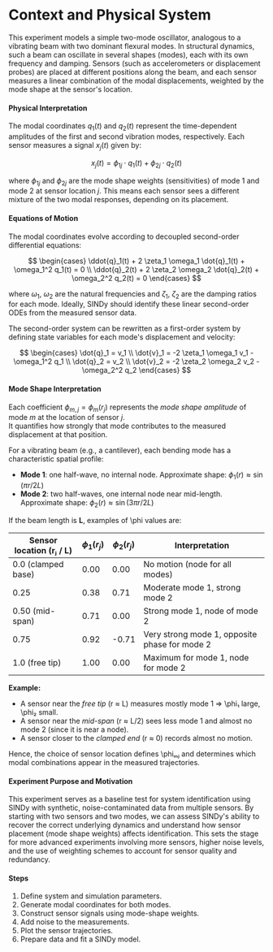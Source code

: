 # Context and Physical System

This experiment models a simple two-mode oscillator, analogous to a vibrating beam with two dominant flexural modes. In structural dynamics, such a beam can oscillate in several shapes (modes), each with its own frequency and damping. Sensors (such as accelerometers or displacement probes) are placed at different positions along the beam, and each sensor measures a linear combination of the modal displacements, weighted by the mode shape at the sensor's location.
#### Physical Interpretation
 
The modal coordinates $q_1(t)$ and $q_2(t)$ represent the time-dependent amplitudes of the first and second vibration modes, respectively. Each sensor measures a signal $x_j(t)$ given by:
 
$$
x_j(t) = \phi_{1j} \cdot q_1(t) + \phi_{2j} \cdot q_2(t)
$$

where $\phi_{1j}$ and $\phi_{2j}$ are the mode shape weights (sensitivities) of mode 1 and mode 2 at sensor location $j$. This means each sensor sees a different mixture of the two modal responses, depending on its placement.

#### Equations of Motion
 
The modal coordinates evolve according to decoupled second-order differential equations:

$$
\begin{cases}
\ddot{q}_1(t) + 2 \zeta_1 \omega_1 \dot{q}_1(t) + \omega_1^2 q_1(t) = 0 \\
\ddot{q}_2(t) + 2 \zeta_2 \omega_2 \dot{q}_2(t) + \omega_2^2 q_2(t) = 0
\end{cases}
$$

where $\omega_1$, $\omega_2$ are the natural frequencies and $\zeta_1$, $\zeta_2$ are the damping ratios for each mode. Ideally, SINDy should identify these linear second-order ODEs from the measured sensor data.

The second-order system can be rewritten as a first-order system by defining state variables for each mode's displacement and velocity:

$$
\begin{cases}
\dot{q}_1 = v_1 \\
\dot{v}_1 = -2 \zeta_1 \omega_1 v_1 - \omega_1^2 q_1 \\
\dot{q}_2 = v_2 \\
\dot{v}_2 = -2 \zeta_2 \omega_2 v_2 - \omega_2^2 q_2
\end{cases}
$$
  
#### Mode Shape Interpretation

Each coefficient $\phi_{m,j} = \phi_m(r_j)$ represents the *mode shape amplitude* of mode *m* at the location of sensor *j*.  
It quantifies how strongly that mode contributes to the measured displacement at that position.  

For a vibrating beam (e.g., a cantilever), each bending mode has a characteristic spatial profile:

- **Mode 1**: one half-wave, no internal node.  Approximate shape: $\phi_1(r) \approx \sin(\pi r / 2L)$
- **Mode 2**: two half-waves, one internal node near mid-length.  Approximate shape: $\phi_2(r) ≈ \sin(3\pi r / 2L)$

If the beam length is **L**, examples of \phi values are:

| Sensor location (rⱼ / L) | $\phi_1(r_j)$ | $\phi_2(r_j)$ | Interpretation                                |
| ------------------------ | ------------- | ------------- | --------------------------------------------- |
| 0.0 (clamped base)       | 0.00          | 0.00          | No motion (node for all modes)                |
| 0.25                     | 0.38          | 0.71          | Moderate mode 1, strong mode 2                |
| 0.50 (mid-span)          | 0.71          | 0.00          | Strong mode 1, node of mode 2                 |
| 0.75                     | 0.92          | -0.71         | Very strong mode 1, opposite phase for mode 2 |
| 1.0 (free tip)           | 1.00          | 0.00          | Maximum for mode 1, node for mode 2           |

**Example:**  
- A sensor near the *free tip* (r ≈ L) measures mostly mode 1 ⇒ \phi₁ large, \phi₂ small.  
- A sensor near the *mid-span* (r ≈ L/2) sees less mode 1 and almost no mode 2 (since it is near a node).  
- A sensor closer to the *clamped end* (r ≈ 0) records almost no motion.

Hence, the choice of sensor location defines \phiₘⱼ and determines which modal combinations appear in the measured trajectories.

#### Experiment Purpose and Motivation

This experiment serves as a baseline test for system identification using SINDy with synthetic, noise-contaminated data from multiple sensors. By starting with two sensors and two modes, we can assess SINDy's ability to recover the correct underlying dynamics and understand how sensor placement (mode shape weights) affects identification. This sets the stage for more advanced experiments involving more sensors, higher noise levels, and the use of weighting schemes to account for sensor quality and redundancy.
  
#### Steps

1. Define system and simulation parameters.
2. Generate modal coordinates for both modes.
3. Construct sensor signals using mode-shape weights.
4. Add noise to the measurements.
5. Plot the sensor trajectories.
6. Prepare data and fit a SINDy model.

